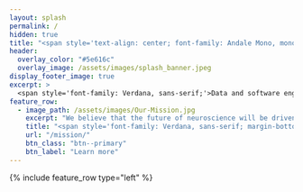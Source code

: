 ```yaml
---
layout: splash
permalink: /
hidden: true
title: "<span style='text-align: center; font-family: Andale Mono, monospace; margin-bottom: 10px; font-weight: normal;'>CATALYST</span><br><span style='text-align: center; font-family: Arial, sans-serif;'>NEURO</span>"
header:
  overlay_color: "#5e616c"
  overlay_image: /assets/images/splash_banner.jpeg
display_footer_image: true
excerpt: >
  <span style='font-family: Verdana, sans-serif;'>Data and software engineering solutions<br />for neuroscience labs</span>
feature_row:
  - image_path: /assets/images/Our-Mission.jpg 
    excerpt: "We believe that the future of neuroscience will be driven by collaboration between labs. Our mission is to develop channels of communication and distribution of resources between labs to enable exponential growth and innovation. We are at the forefront of this effort, shaping the way data, analysis and visualization tools are standardized and shared across the international community of systems neuroscientists. We ensure that these tools accelerate scientific discovery by working in parallel with neuroscientists and work with them to enhance the tools they already use."
    title: "<span style='font-family: Verdana, sans-serif; margin-bottom: 10px; font-weight: normal;'>Our <b>Mission</b></span>"
    url: "/mission/"
    btn_class: "btn--primary"
    btn_label: "Learn more"
---
```


{% include feature_row type="left" %}
